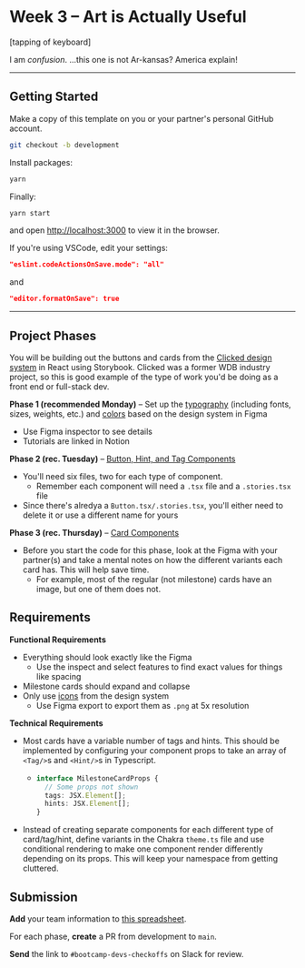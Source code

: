 # Week 3 – Art is Actually Useful

[tapping of keyboard]

I am _confusion_. ...this one is not Ar-kansas? America explain!

---

## Getting Started

Make a copy of this template on you or your partner's personal GitHub account.

```sh
git checkout -b development
```

Install packages:

```sh
yarn
```

Finally:

```sh
yarn start
```

and open [http://localhost:3000](http://localhost:3000) to view it in the browser.

If you're using VSCode, edit your settings:

```json
"eslint.codeActionsOnSave.mode": "all"
```

and

```json
"editor.formatOnSave": true
```

---

## Project Phases

You will be building out the buttons and cards from the [Clicked design system](https://www.figma.com/file/8n0CwE4ED1PjMzUbB57nQh/Design-System?node-id=148%3A197) in React using Storybook. Clicked was a former WDB industry project, so this is good example of the type of work you'd be doing as a front end or full-stack dev.

**Phase 1 (recommended Monday)** – Set up the [typography](https://www.figma.com/file/8n0CwE4ED1PjMzUbB57nQh/Design-System?node-id=148%3A2) (including fonts, sizes, weights, etc.) and [colors](https://www.figma.com/file/8n0CwE4ED1PjMzUbB57nQh/Design-System?node-id=0%3A1) based on the design system in Figma

- Use Figma inspector to see details
- Tutorials are linked in Notion

**Phase 2 (rec. Tuesday)** – [Button, Hint, and Tag Components](https://www.figma.com/file/8n0CwE4ED1PjMzUbB57nQh/Design-System?node-id=158%3A814)

- You'll need six files, two for each type of component.
  - Remember each component will need a `.tsx` file and a `.stories.tsx` file
- Since there's alredya a `Button.tsx/.stories.tsx`, you'll either need to delete it or use a different name for yours

**Phase 3 (rec. Thursday)** – [Card Components](https://www.figma.com/file/8n0CwE4ED1PjMzUbB57nQh/Design-System?node-id=158%3A810)

- Before you start the code for this phase, look at the Figma with your partner(s) and take a mental notes on how the different variants each card has. This will help save time.
  - For example, most of the regular (not milestone) cards have an image, but one of them does not.

## Requirements

**Functional Requirements**

- Everything should look exactly like the Figma
  - Use the inspect and select features to find exact values for things like spacing
- Milestone cards should expand and collapse
- Only use [icons](https://www.figma.com/file/8n0CwE4ED1PjMzUbB57nQh/Design-System?node-id=174%3A280) from the design system
  - Use Figma export to export them as `.png` at 5x resolution

**Technical Requirements**

- Most cards have a variable number of tags and hints. This should be implemented by configuring your component props to take an array of `<Tag/>`s and `<Hint/>`s in Typescript.
  - ```ts
    interface MilestoneCardProps {
      // Some props not shown
      tags: JSX.Element[];
      hints: JSX.Element[];
    }
    ```
- Instead of creating separate components for each different type of card/tag/hint, define variants in the Chakra `theme.ts` file and use conditional rendering to make one component render differently depending on its props. This will keep your namespace from getting cluttered.

## Submission

**Add** your team information to [this spreadsheet](https://docs.google.com/spreadsheets/d/1dXsNPQxYvZUX6gAXzCfX8q1HVj6jUGKO1bn1RNyhZsI/edit?usp=sharing).

For each phase, **create** a PR from development to `main`.

**Send** the link to `#bootcamp-devs-checkoffs` on Slack for review.
